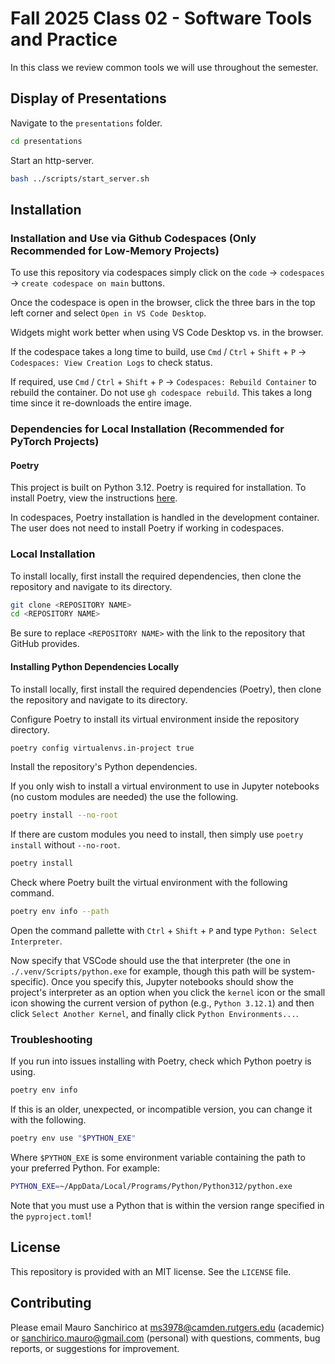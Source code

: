 # Fall 2025 Class 02 - Software Tools and Practice

In this class we review common tools we will use throughout the semester.

## Display of Presentations

Navigate to the `presentations` folder.

```bash
cd presentations
```

Start an http-server.

```bash
bash ../scripts/start_server.sh
```

## Installation

### Installation and Use via Github Codespaces (Only Recommended for Low-Memory Projects)

To use this repository via codespaces simply click on the `code` &rarr; `codespaces` &rarr; `create codespace on main` buttons.

Once the codespace is open in the browser, click the three bars in the top left corner and select `Open in VS Code Desktop`.

Widgets might work better when using VS Code Desktop vs. in the browser.

If the codespace takes a long time to build, use `Cmd` / `Ctrl` + `Shift` + `P` &rarr; `Codespaces: View Creation Logs` to check status.

If required, use `Cmd` / `Ctrl` + `Shift` + `P` &rarr; `Codespaces: Rebuild Container` to rebuild the container. Do not use `gh codespace rebuild`. This takes a long time since it re-downloads the entire image.

### Dependencies for Local Installation (Recommended for PyTorch Projects)

#### Poetry

This project is built on Python 3.12. Poetry is required for installation. To install Poetry, view the instructions [here](https://python-poetry.org/docs/).

In codespaces, Poetry installation is handled in the development container. The user does not need to install Poetry if working in codespaces.

### Local Installation

To install locally, first install the required dependencies, then clone the repository and navigate to its directory.

```bash
git clone <REPOSITORY NAME>
cd <REPOSITORY NAME>
```

Be sure to replace `<REPOSITORY NAME>` with the link to the repository that GitHub provides.

#### Installing Python Dependencies Locally

To install locally, first install the required dependencies (Poetry), then clone the repository and navigate to its directory.

Configure Poetry to install its virtual environment inside the repository directory.

```bash
poetry config virtualenvs.in-project true
```

Install the repository's Python dependencies.

If you only wish to install a virtual environment to use in Jupyter notebooks (no custom modules are needed) the use the following.

```bash
poetry install --no-root
```

If there are custom modules you need to install, then simply use `poetry install` without `--no-root`.

```bash
poetry install
```

Check where Poetry built the virtual environment with the following command.

```bash
poetry env info --path
```

Open the command pallette with `Ctrl` + `Shift` + `P` and type `Python: Select Interpreter`.

Now specify that VSCode should use the that interpreter (the one in `./.venv/Scripts/python.exe` for example, though this path will be system-specific). Once you specify this, Jupyter notebooks should show the project's interpreter as an option when you click the `kernel` icon or the small icon showing the current version of python (e.g., `Python 3.12.1`) and then click `Select Another Kernel`, and finally click `Python Environments...`.

### Troubleshooting

If you run into issues installing with Poetry, check which Python poetry is using.

```bash
poetry env info
```

If this is an older, unexpected, or incompatible version, you can change it with the following.

```bash
poetry env use "$PYTHON_EXE"
```

Where `$PYTHON_EXE` is some environment variable containing the path to your preferred Python. For example:

```bash
PYTHON_EXE=~/AppData/Local/Programs/Python/Python312/python.exe
```

Note that you must use a Python that is within the version range specified in the `pyproject.toml`!

## License

This repository is provided with an MIT license. See the `LICENSE` file.

## Contributing

Please email Mauro Sanchirico at ms3978@camden.rutgers.edu (academic) or sanchirico.mauro@gmail.com (personal) with questions, comments, bug reports, or suggestions for improvement.

